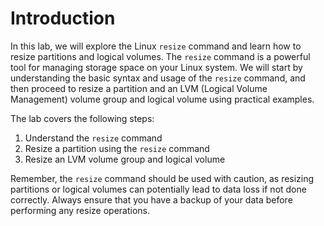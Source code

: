 # Introduction

In this lab, we will explore the Linux `resize` command and learn how to resize partitions and logical volumes. The `resize` command is a powerful tool for managing storage space on your Linux system. We will start by understanding the basic syntax and usage of the `resize` command, and then proceed to resize a partition and an LVM (Logical Volume Management) volume group and logical volume using practical examples.

The lab covers the following steps:

1. Understand the `resize` command
2. Resize a partition using the `resize` command
3. Resize an LVM volume group and logical volume

Remember, the `resize` command should be used with caution, as resizing partitions or logical volumes can potentially lead to data loss if not done correctly. Always ensure that you have a backup of your data before performing any resize operations.
